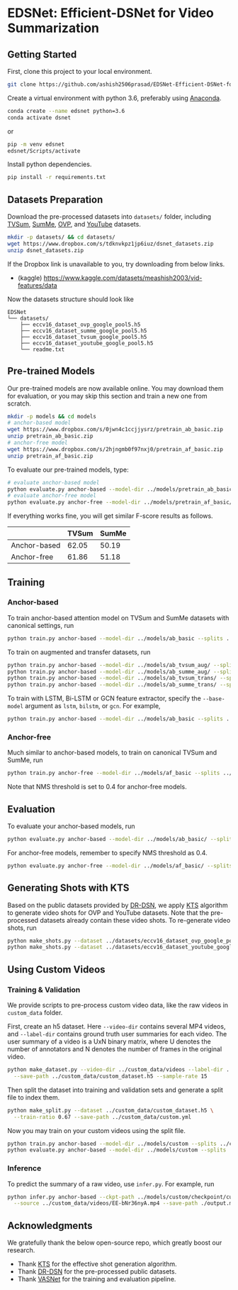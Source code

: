 # EDSNet: Efficient-DSNet for Video Summarization

## Getting Started

First, clone this project to your local environment.

```sh
git clone https://github.com/ashish2506prasad/EDSNet-Efficient-DSNet-for-Video-Summarization
```

Create a virtual environment with python 3.6, preferably using [Anaconda](https://www.anaconda.com/).

```sh
conda create --name edsnet python=3.6
conda activate dsnet
```
or 
```sh
pip -m venv edsnet
edsnet/Scripts/activate
```

Install python dependencies.

```sh
pip install -r requirements.txt
```

## Datasets Preparation

Download the pre-processed datasets into `datasets/` folder, including [TVSum](https://github.com/yalesong/tvsum), [SumMe](https://gyglim.github.io/me/vsum/index.html), [OVP](https://sites.google.com/site/vsummsite/download), and [YouTube](https://sites.google.com/site/vsummsite/download) datasets.

```sh
mkdir -p datasets/ && cd datasets/
wget https://www.dropbox.com/s/tdknvkpz1jp6iuz/dsnet_datasets.zip
unzip dsnet_datasets.zip
```

If the Dropbox link is unavailable to you, try downloading from below links.

+ (kaggle) https://www.kaggle.com/datasets/meashish2003/vid-features/data

Now the datasets structure should look like

```
EDSNet
└── datasets/
    ├── eccv16_dataset_ovp_google_pool5.h5
    ├── eccv16_dataset_summe_google_pool5.h5
    ├── eccv16_dataset_tvsum_google_pool5.h5
    ├── eccv16_dataset_youtube_google_pool5.h5
    └── readme.txt
```

## Pre-trained Models

Our pre-trained models are now available online. You may download them for evaluation, or you may skip this section and train a new one from scratch.

```sh
mkdir -p models && cd models
# anchor-based model
wget https://www.dropbox.com/s/0jwn4c1ccjjysrz/pretrain_ab_basic.zip
unzip pretrain_ab_basic.zip
# anchor-free model
wget https://www.dropbox.com/s/2hjngmb0f97nxj0/pretrain_af_basic.zip
unzip pretrain_af_basic.zip
```

To evaluate our pre-trained models, type:

```sh
# evaluate anchor-based model
python evaluate.py anchor-based --model-dir ../models/pretrain_ab_basic/ --splits ../splits/tvsum.yml ../splits/summe.yml
# evaluate anchor-free model
python evaluate.py anchor-free --model-dir ../models/pretrain_af_basic/ --splits ../splits/tvsum.yml ../splits/summe.yml --nms-thresh 0.4
```

If everything works fine, you will get similar F-score results as follows.

|              | TVSum | SumMe |
| ------------ | ----- | ----- |
| Anchor-based | 62.05 | 50.19 |
| Anchor-free  | 61.86 | 51.18 |

## Training

### Anchor-based

To train anchor-based attention model on TVSum and SumMe datasets with canonical settings, run

```sh
python train.py anchor-based --model-dir ../models/ab_basic --splits ../splits/tvsum.yml ../splits/summe.yml
```

To train on augmented and transfer datasets, run

```sh
python train.py anchor-based --model-dir ../models/ab_tvsum_aug/ --splits ../splits/tvsum_aug.yml
python train.py anchor-based --model-dir ../models/ab_summe_aug/ --splits ../splits/summe_aug.yml
python train.py anchor-based --model-dir ../models/ab_tvsum_trans/ --splits ../splits/tvsum_trans.yml
python train.py anchor-based --model-dir ../models/ab_summe_trans/ --splits ../splits/summe_trans.yml
```

To train with LSTM, Bi-LSTM or GCN feature extractor, specify the `--base-model` argument as `lstm`, `bilstm`, or `gcn`. For example,

```sh
python train.py anchor-based --model-dir ../models/ab_basic --splits ../splits/tvsum.yml ../splits/summe.yml --base-model lstm
```

### Anchor-free

Much similar to anchor-based models, to train on canonical TVSum and SumMe, run

```sh
python train.py anchor-free --model-dir ../models/af_basic --splits ../splits/tvsum.yml ../splits/summe.yml --nms-thresh 0.4
```

Note that NMS threshold is set to 0.4 for anchor-free models.

## Evaluation

To evaluate your anchor-based models, run

```sh
python evaluate.py anchor-based --model-dir ../models/ab_basic/ --splits ../splits/tvsum.yml ../splits/summe.yml
```

For anchor-free models, remember to specify NMS threshold as 0.4.

```sh
python evaluate.py anchor-free --model-dir ../models/af_basic/ --splits ../splits/tvsum.yml ../splits/summe.yml --nms-thresh 0.4
```

## Generating Shots with KTS

Based on the public datasets provided by [DR-DSN](https://github.com/KaiyangZhou/pytorch-vsumm-reinforce), we apply [KTS](https://github.com/pathak22/videoseg/tree/master/lib/kts) algorithm to generate video shots for OVP and YouTube datasets. Note that the pre-processed datasets already contain these video shots. To re-generate video shots, run

```sh
python make_shots.py --dataset ../datasets/eccv16_dataset_ovp_google_pool5.h5
python make_shots.py --dataset ../datasets/eccv16_dataset_youtube_google_pool5.h5
```

## Using Custom Videos

### Training & Validation

We provide scripts to pre-process custom video data, like the raw videos in `custom_data` folder.

First, create an h5 dataset. Here `--video-dir` contains several MP4 videos, and `--label-dir` contains ground truth user summaries for each video. The user summary of a video is a UxN binary matrix, where U denotes the number of annotators and N denotes the number of frames in the original video.

```sh
python make_dataset.py --video-dir ../custom_data/videos --label-dir ../custom_data/labels \
  --save-path ../custom_data/custom_dataset.h5 --sample-rate 15
```

Then split the dataset into training and validation sets and generate a split file to index them.

```sh
python make_split.py --dataset ../custom_data/custom_dataset.h5 \
  --train-ratio 0.67 --save-path ../custom_data/custom.yml
```

Now you may train on your custom videos using the split file.

```sh
python train.py anchor-based --model-dir ../models/custom --splits ../custom_data/custom.yml
python evaluate.py anchor-based --model-dir ../models/custom --splits ../custom_data/custom.yml
```

### Inference

To predict the summary of a raw video, use `infer.py`. For example, run

```sh
python infer.py anchor-based --ckpt-path ../models/custom/checkpoint/custom.yml.0.pt \
  --source ../custom_data/videos/EE-bNr36nyA.mp4 --save-path ./output.mp4
```

## Acknowledgments

We gratefully thank the below open-source repo, which greatly boost our research.

+ Thank [KTS](https://github.com/pathak22/videoseg/tree/master/lib/kts) for the effective shot generation algorithm.
+ Thank [DR-DSN](https://github.com/KaiyangZhou/pytorch-vsumm-reinforce) for the pre-processed public datasets.
+ Thank [VASNet](https://github.com/ok1zjf/VASNet) for the training and evaluation pipeline.

